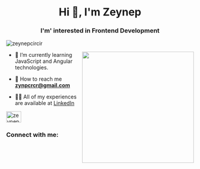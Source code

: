 <h1 align="center">Hi 👋, I'm Zeynep</h1>
<h3 align="center">I'm' interested in Frontend Development</h3>

<p align="left"> <img src="https://komarev.com/ghpvc/?username=makifunlu&label=Profile%20views&color=0e75b6&style=flat" alt="zeynepcircir" /> </p>
<p>
<img width="300" align="right" src="https://i.pinimg.com/564x/43/a9/c3/43a9c358ae61987d07e13847fe5e45d5.jpg" />
  

- 🌱 I’m currently learning JavaScript and Angular technologies.

- 📩 How to reach me **zynpcrcr@gmail.com**
  
- 👩‍💻 All of my experiences are available at [LinkedIn](["https://www.linkedin.com/in/zeynep-circir/"])
 
</p>

<a href="https://linkedin.com/in/zeynep-circir zeynep çırçır" target="blank"><img align="center" src="https://raw.githubusercontent.com/rahuldkjain/github-profile-readme-generator/master/src/images/icons/Social/linked-in-alt.svg" alt="zeynep çırçır ünlü" height="30" width="40" /></a>
</p>

<h3 align="left">Connect with me:</h3>
<p align="left">


